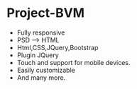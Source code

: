 # Project-BVM
* Fully responsive  
* PSD --> HTML
* Html,CSS,JQuery,Bootstrap
* Plugin JQuery
* Touch and support for mobile devices.
* Easily customizable 
* And many more.
